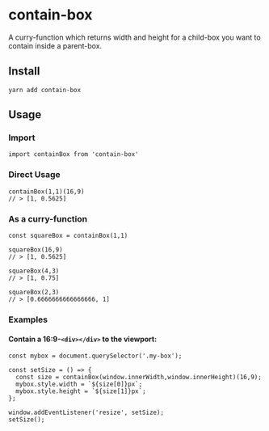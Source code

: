 # contain-box

A curry-function which returns width and height for a child-box you want to contain inside a parent-box.

## Install
`yarn add contain-box`

## Usage

### Import
`import containBox from 'contain-box'`

### Direct Usage
```
containBox(1,1)(16,9)
// > [1, 0.5625]
```

### As a curry-function
```
const squareBox = containBox(1,1)

squareBox(16,9)
// > [1, 0.5625]

squareBox(4,3)
// > [1, 0.75]

squareBox(2,3)
// > [0.6666666666666666, 1]

```

### Examples

#### Contain a 16:9-`<div></div>` to the viewport:

```
const mybox = document.querySelector('.my-box');

const setSize = () => {
  const size = containBox(window.innerWidth,window.innerHeight)(16,9);
  mybox.style.width = `${size[0]}px`;
  mybox.style.height = `${size[1]}px`;
};

window.addEventListener('resize', setSize);
setSize();

```
